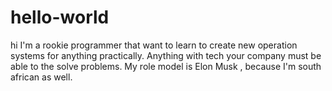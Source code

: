 # hello-world

hi
I'm a rookie programmer that want to learn to create new operation systems for anything practically. Anything with tech your company must be able to the solve problems. My role model is Elon Musk , because I'm south african as well.
